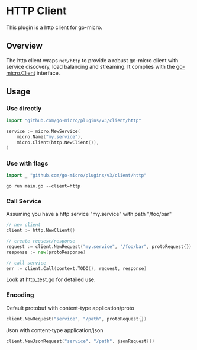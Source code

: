 # HTTP Client

This plugin is a http client for go-micro.

## Overview

The http client wraps `net/http` to provide a robust go-micro client with service discovery, load balancing and streaming. 
It complies with the [go-micro.Client](https://godoc.org/github.com/micro/go-micro/client#Client) interface.

## Usage

### Use directly

```go
import "github.com/go-micro/plugins/v3/client/http"

service := micro.NewService(
	micro.Name("my.service"),
	micro.Client(http.NewClient()),
)
```

### Use with flags

```go
import _ "github.com/go-micro/plugins/v3/client/http"
```

```shell
go run main.go --client=http
```

### Call Service

Assuming you have a http service "my.service" with path "/foo/bar"
```go
// new client
client := http.NewClient()

// create request/response
request := client.NewRequest("my.service", "/foo/bar", protoRequest{})
response := new(protoResponse)

// call service
err := client.Call(context.TODO(), request, response)
```

Look at http_test.go for detailed use.

### Encoding

Default protobuf with content-type application/proto
```go
client.NewRequest("service", "/path", protoRequest{})
```

Json with content-type application/json
```go
client.NewJsonRequest("service", "/path", jsonRequest{})
```

